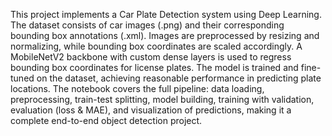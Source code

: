 This project implements a Car Plate Detection system using Deep Learning. The dataset consists of car images (.png) and their corresponding bounding box annotations (.xml). Images are preprocessed by resizing and normalizing, while bounding box coordinates are scaled accordingly. A MobileNetV2 backbone with custom dense layers is used to regress bounding box coordinates for license plates. The model is trained and fine-tuned on the dataset, achieving reasonable performance in predicting plate locations. The notebook covers the full pipeline: data loading, preprocessing, train-test splitting, model building, training with validation, evaluation (loss & MAE), and visualization of predictions, making it a complete end-to-end object detection project.
